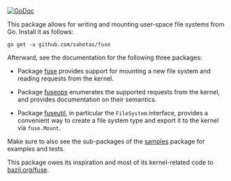 [![GoDoc](https://godoc.org/github.com/jacobsa/ogletest?status.svg)](https://godoc.org/github.com/sahotas/fuse)

This package allows for writing and mounting user-space file systems from Go.
Install it as follows:

    go get -u github.com/sahotas/fuse

Afterward, see the documentation for the following three packages:

 *  Package [fuse][] provides support for mounting a new file system and
    reading requests from the kernel.

 *  Package [fuseops][] enumerates the supported requests from the kernel, and
    provides documentation on their semantics.

 *  Package [fuseutil][], in particular the `FileSystem` interface, provides a
    convenient way to create a file system type and export it to the kernel via
    `fuse.Mount`.

Make sure to also see the sub-packages of the [samples][] package for examples
and tests.

This package owes its inspiration and most of its kernel-related code to
[bazil.org/fuse][bazil].

[fuse]: http://godoc.org/github.com/sahotas/fuse
[fuseops]: http://godoc.org/github.com/sahotas/fuse/fuseops
[fuseutil]: http://godoc.org/github.com/sahotas/fuse/fuseutil
[samples]: http://godoc.org/github.com/sahotas/fuse/samples
[bazil]: http://godoc.org/bazil.org/fuse
